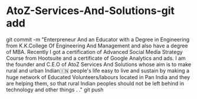 # AtoZ-Services-And-Solutions-git add <file>
git commit -m "Enterpreneur And an Educator with a Degree in Engineering from K.K.College Of Engineering And Management and also have a degree of MBA. 
 Recently I got a certification of Advanced Social Media Strategy Course from Hootsuite and a certificate of Google Analytics and ads. 
I am the founder and C.E.O of AtoZ Services And Solutions whose aim is to make rural and urban Indian🇮🇳 people's life easy to live and sustain by making a huge network of Educated Volunteers/labours located in Pan India and they are helping them, so that rural Indian peoples should not be left behind in technology and other things . ."
git push

